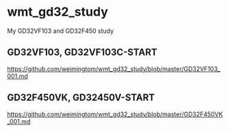 # wmt_gd32_study
My GD32VF103 and GD32F450 study  

## GD32VF103, GD32VF103C-START    
https://github.com/weimingtom/wmt_gd32_study/blob/master/GD32VF103_001.md   

## GD32F450VK, GD32450V-START  
https://github.com/weimingtom/wmt_gd32_study/blob/master/GD32F450VK_001.md   
